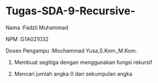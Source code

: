 # Tugas-SDA-9-Recursive-
Nama  :Fadzli Muhammad

NPM   :G1A021032

Dosen Pengampu  :Mochammad Yusa,S.Kom.,M.Kom.


1. Membuat segitiga dengan menggunakan fungsi rekursif 

2. Mencari jumlah angka 0 dari sekumpulan angka


